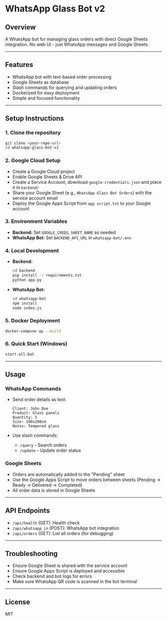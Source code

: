 # WhatsApp Glass Bot v2

## Overview
A WhatsApp bot for managing glass orders with direct Google Sheets integration. No web UI - just WhatsApp messages and Google Sheets.

---

## Features
- WhatsApp bot with text-based order processing
- Google Sheets as database
- Slash commands for querying and updating orders
- Dockerized for easy deployment
- Simple and focused functionality

---

## Setup Instructions

### 1. Clone the repository
```sh
git clone <your-repo-url>
cd whatsapp-glass-bot-v2
```

### 2. Google Cloud Setup
- Create a Google Cloud project
- Enable Google Sheets & Drive API
- Create a Service Account, download `google-credentials.json` and place it in `backend/`
- Share your Google Sheet (e.g., `WhatsApp Glass Bot Orders`) with the service account email
- Deploy the Google Apps Script from `app script.txt` to your Google account

### 3. Environment Variables
- **Backend:** Set `GOOGLE_CREDS`, `SHEET_NAME` as needed
- **WhatsApp Bot:** Set `BACKEND_API_URL` in `whatsapp-bot/.env`

### 4. Local Development
- **Backend:**
  ```sh
  cd backend
  pip install -r requirements.txt
  python app.py
  ```
- **WhatsApp Bot:**
  ```sh
  cd whatsapp-bot
  npm install
  node index.js
  ```

### 5. Docker Deployment
```sh
docker-compose up --build
```

### 6. Quick Start (Windows)
```sh
start-all.bat
```

---

## Usage

### WhatsApp Commands
- Send order details as text:
  ```
  Client: John Doe
  Product: Glass panels
  Quantity: 5
  Size: 100x200cm
  Notes: Tempered glass
  ```

- Use slash commands:
  - `/query` - Search orders
  - `/update` - Update order status

### Google Sheets
- Orders are automatically added to the "Pending" sheet
- Use the Google Apps Script to move orders between sheets (Pending → Ready → Delivered → Completed)
- All order data is stored in Google Sheets

---

## API Endpoints
- `/api/health` (GET): Health check
- `/api/whatsapp_in` (POST): WhatsApp bot integration
- `/api/orders` (GET): List all orders (for debugging)

---

## Troubleshooting
- Ensure Google Sheet is shared with the service account
- Ensure Google Apps Script is deployed and accessible
- Check backend and bot logs for errors
- Make sure WhatsApp QR code is scanned in the bot terminal

---

## License
MIT 